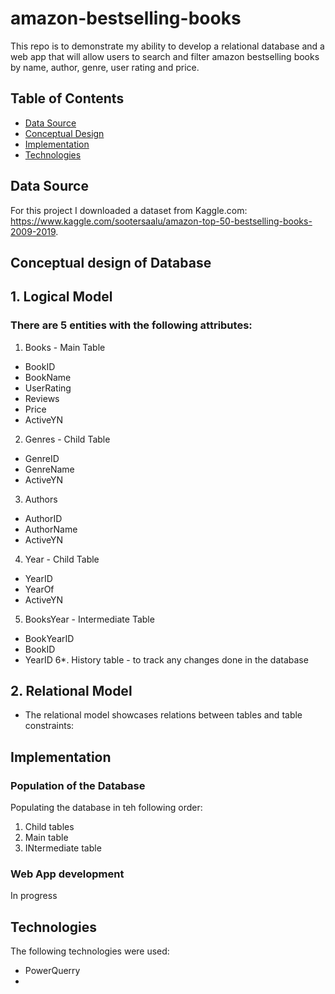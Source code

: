 # amazon-bestselling-books
This repo is to demonstrate my ability to develop a relational database and a web app that will allow users to search and filter amazon bestselling books by name, author, genre, user rating and price.
## Table of Contents
* [Data Source](https://github.com/KateKalashnikova/amazon-bestselling-books/blob/main/README.md#data-source)
* [Conceptual Design](https://github.com/KateKalashnikova/amazon-bestselling-books/blob/main/README.md#conceptual-design-of-database)
* [Implementation](https://github.com/KateKalashnikova/amazon-bestselling-books/blob/main/README.md#implementation)
* [Technologies](https://github.com/KateKalashnikova/amazon-bestselling-books/blob/main/README.md#technologies)

## Data Source
For this project I downloaded a dataset from Kaggle.com: https://www.kaggle.com/sootersaalu/amazon-top-50-bestselling-books-2009-2019.

## Conceptual design of Database
## 1. Logical Model
### There are 5 entities with the following attributes:
1. Books - Main Table
* BookID
* BookName
* UserRating
* Reviews
* Price
* ActiveYN
2. Genres - Child Table
* GenreID
* GenreName
* ActiveYN
3. Authors
* AuthorID
* AuthorName
* ActiveYN
4. Year - Child Table
* YearID
* YearOf
* ActiveYN
5. BooksYear - Intermediate Table
* BookYearID
* BookID
* YearID
6*. History table - to track any changes done in the database


## 2. Relational Model
* The relational model showcases relations between tables and table constraints:


## Implementation
### Population of the Database
Populating the database in teh following order:
1. Child tables
2. Main table
3. INtermediate table

### Web App development
In progress

## Technologies
The following technologies were used:
* PowerQuerry
* 

